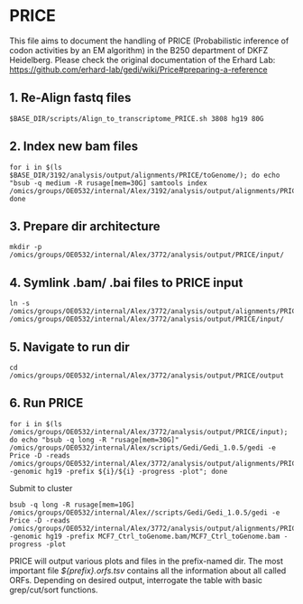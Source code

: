 # PRICE

This file aims to document the handling of PRICE (Probabilistic inference of codon activities by an EM algorithm) in the B250 department of DKFZ Heidelberg. 
Please check the original documentation of the Erhard Lab: https://github.com/erhard-lab/gedi/wiki/Price#preparing-a-reference

## 1. Re-Align fastq files
```
$BASE_DIR/scripts/Align_to_transcriptome_PRICE.sh 3808 hg19 80G
```

## 2. Index new bam files
```
for i in $(ls $BASE_DIR/3192/analysis/output/alignments/PRICE/toGenome/); do echo "bsub -q medium -R rusage[mem=30G] samtools index /omics/groups/OE0532/internal/Alex/3192/analysis/output/alignments/PRICE/toGenome/${i}"; done
```

## 3. Prepare dir architecture
```
mkdir -p /omics/groups/OE0532/internal/Alex/3772/analysis/output/PRICE/input/
```

## 4. Symlink .bam/ .bai files to PRICE input
```
ln -s /omics/groups/OE0532/internal/Alex/3772/analysis/output/alignments/PRICE/toGenome/MCF7_Ctrl_toGenome.bam /omics/groups/OE0532/internal/Alex/3772/analysis/output/PRICE/input/
```

## 5. Navigate to run dir
```
cd /omics/groups/OE0532/internal/Alex/3772/analysis/output/PRICE/output 
```

## 6. Run PRICE
```
for i in $(ls /omics/groups/OE0532/internal/Alex/3772/analysis/output/PRICE/input); do echo "bsub -q long -R "rusage[mem=30G]" /omics/groups/OE0532/internal/Alex/scripts/Gedi/Gedi_1.0.5/gedi -e Price -D -reads /omics/groups/OE0532/internal/Alex/3772/analysis/output/alignments/PRICE/toGenome/${i} -genomic hg19 -prefix ${i}/${i} -progress -plot"; done
```
Submit to cluster
```
bsub -q long -R rusage[mem=10G] /omics/groups/OE0532/internal/Alex//scripts/Gedi/Gedi_1.0.5/gedi -e Price -D -reads /omics/groups/OE0532/internal/Alex/3772/analysis/output/alignments/PRICE/toGenome/MCF7_Ctrl_toGenome.bam -genomic hg19 -prefix MCF7_Ctrl_toGenome.bam/MCF7_Ctrl_toGenome.bam -progress -plot
```

PRICE will output various plots and files in the prefix-named dir. The most important file *${prefix}.orfs.tsv* contains all the information about all called ORFs.
Depending on desired output, interrogate the table with basic grep/cut/sort functions.


